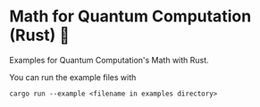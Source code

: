 # Math for Quantum Computation (Rust) :rocket:

Examples for Quantum Computation's Math with Rust.

You can run the example files with

```
cargo run --example <filename in examples directory>
```